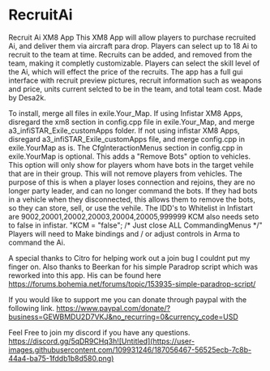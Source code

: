 # RecruitAi
Recruit Ai XM8 App
This XM8 App will allow players to purchase recruited Ai, and deliver them via aircraft para drop.
Players can select up to 18 Ai to recruit to the team at time.
Recruits can be added, and removed from the team, making it completly customizable. 
Players can select the skill level of the Ai, which will effect the price of the recruits.
The app has a full gui interface with recruit preview pictures, recruit information such as weapons and price, units current selcted to be in the team, and total team cost.
Made by Desa2k.

To install, merge all files in exile.Your_Map. 
If using Infistar XM8 Apps, disregard the xm8 section in config.cpp file in exile.Your_Map, and merge a3_infiSTAR_Exile_customApps folder.
If not using infistar XM8 Apps, disregard a3_infiSTAR_Exile_customApps file, and merge config.cpp in exile.YourMap as is.
The CfgInteractionMenus section in config.cpp in exile.YourMap is optional. This adds a "Remove Bots" option to vehicles. This option will only show for players whom have bots in the target vehile that are in their group. This will not remove players from vehicles. The purpose of this is when a player loses connection and rejoins, they are no longer party leader, and can no longer command the bots. If they had bots in a vehicle when they disconnected, this allows them to remove the bots, so they can store, sell, or use the vehile.
The IDD's to Whitelist in Infistart are 9002,20001,20002,20003,20004,20005,999999
KCM also needs seto to false in infistar. "KCM = "false";		/* Just close ALL CommandingMenus */"
Players will need to Make bindings and / or adjust controls in Arma to command the Ai.

A special thanks to Citro for helping work out a join bug I couldnt put my finger on. 
Also thanks to Beerkan for his simple Paradrop script which was reworked into this app. His can be found here https://forums.bohemia.net/forums/topic/153935-simple-paradrop-script/



If you would like to support me you can donate through paypal with the following link.
https://www.paypal.com/donate/?business=GEWBMDU2D7VKJ&no_recurring=0&currency_code=USD

Feel Free to join my discord if you have any questions.
https://discord.gg/5qDR9CHq3h![Untitled](https://user-images.githubusercontent.com/109931246/187056467-56525ecb-7c8b-44a4-ba75-1fddb1b8d580.png)
